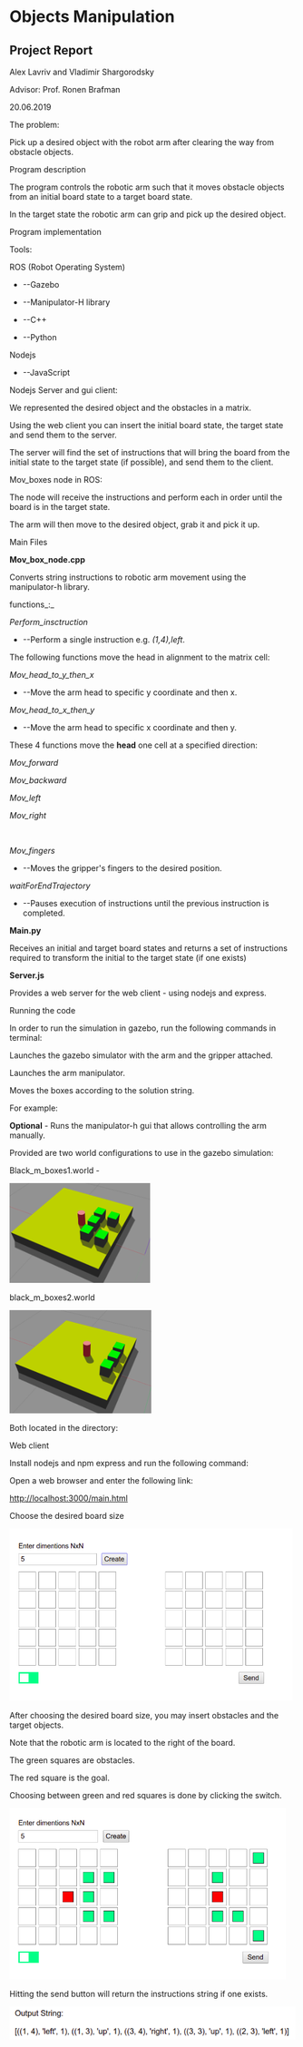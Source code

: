 # Objects Manipulation

## Project Report

Alex Lavriv and Vladimir Shargorodsky

Advisor: Prof. Ronen Brafman

20.06.2019

The problem:

Pick up a desired object with the robot arm after clearing the way from obstacle objects.



Program description

The program controls the robotic arm such that it moves obstacle objects from an initial board state to a target board state.

In the target state the robotic arm can grip and pick up the desired object.



Program implementation

Tools:

ROS (Robot Operating System)

- --Gazebo

- --Manipulator-H library
- --C++
- --Python

Nodejs

- --JavaScript



Nodejs Server and gui client:

We represented the desired object and the obstacles in a matrix.

Using the web client you can insert the initial board state, the target state and send them to the server.

The server will find the set of instructions that will bring the board from the initial state to the target state (if possible), and send them to the client.



Mov\_boxes node in ROS:

The node will receive the instructions and perform each in order until the board is in the target state.

The arm will then move to the desired object, grab it and pick it up.



Main Files

**Mov\_box\_node.cpp**

Converts string instructions to robotic arm movement using the manipulator-h library.

functions_:_

_Perform\_insctruction_

- --Perform a single instruction e.g. _(1,4),left_.

The following functions move the head in alignment to the matrix cell:

_Mov\_head\_to\_y\_then\_x_

- --Move the arm head to specific y coordinate and then x.

_Mov\_head\_to\_x\_then\_y_

- --Move the arm head to specific x coordinate and then y.

These 4 functions move the **head** one cell at a specified direction:

_Mov\_forward_

_Mov\_backward_

_Mov\_left_

_Mov\_right_

<br>

_Mov\_fingers_

- --Moves the gripper&#39;s fingers to the desired position.

_waitForEndTrajectory_

- --Pauses execution of instructions until the previous instruction is completed.



**Main.py**

Receives an initial and target board states and returns a set of instructions required to transform the initial to the target state (if one exists)



**Server.js**

Provides a web server for the web client - using nodejs and express.









Running the code

In order to run the simulation in gazebo, run the following commands in terminal:



Launches the gazebo simulator with the arm and the gripper attached.



Launches the arm manipulator.



Moves the boxes according to the solution string.

For example:





**Optional** - Runs the manipulator-h gui that allows controlling the arm manually.

Provided are two world configurations to use in the gazebo simulation:

Black\_m\_boxes1.world -

 ![world1](https://github.com/Vladi-shar/ROS_Object_Manipulation/blob/master/Images/mov_boxes1.png)
 
 black\_m\_boxes2.world

 ![world2](https://github.com/Vladi-shar/ROS_Object_Manipulation/blob/master/Images/mov_boxes2.png)
 
Both located in the directory:







Web client

Install nodejs and npm express and run the following command:

Open a web browser and enter the following link:

[http://localhost:3000/main.html](http://localhost:3000/main.html)

Choose the desired board size

 ![site1](https://github.com/Vladi-shar/ROS_Object_Manipulation/blob/master/Images/site1.png)
 
After choosing the desired board size, you may insert obstacles and the target objects.

Note that the robotic arm is located to the right of the board.

The green squares are obstacles.

The red square is the goal.

Choosing between green and red squares is done by clicking the switch.

 ![site2](https://github.com/Vladi-shar/ROS_Object_Manipulation/blob/master/Images/site2.png)
 
Hitting the send button will return the instructions string if one exists.

 ![site3](https://github.com/Vladi-shar/ROS_Object_Manipulation/blob/master/Images/site3.png)
